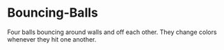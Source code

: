 # Bouncing-Balls
Four balls bouncing around walls and off each other.  They change colors whenever they hit one another.
